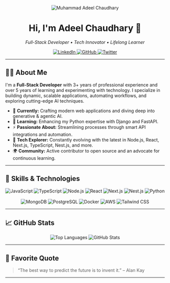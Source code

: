 <p align="center">
  <img src="https://capsule-render.vercel.app/api?text=Adeel%20Chaudhary&animation=fadeIn&type=waving&color=gradient&height=120" alt="Muhammad Adeel Chaudhary" />
</p>

<h1 align="center">Hi, I'm Adeel Chaudhary 👋</h1>
<p align="center">
  <em>Full-Stack Developer • Tech Innovator • Lifelong Learner</em>
</p>

<p align="center">
  <a href="https://www.linkedin.com/in/adeelmc/">
    <img src="https://img.shields.io/badge/LinkedIn-0A66C2?style=flat-square&logo=linkedin&logoColor=white" alt="LinkedIn"/>
  </a>
  <a href="https://github.com/adeelmc">
    <img src="https://img.shields.io/badge/GitHub-181717?style=flat-square&logo=github&logoColor=white" alt="GitHub"/>
  </a>
  <a href="https://twitter.com/madeelchaudhry">
    <img src="https://img.shields.io/badge/Twitter-1DA1F2?style=flat-square&logo=twitter&logoColor=white" alt="Twitter"/>
  </a>
</p>

---

## 👨‍💻 About Me

I'm a **Full-Stack Developer** with 3+ years of professional experience and over 5 years of learning and experimenting with technology. I specialize in building dynamic, scalable applications, automating workflows, and exploring cutting-edge AI techniques.

- 🔭 **Currently:** Crafting modern web applications and diving deep into generative & agentic AI.
- 🌱 **Learning:** Enhancing my Python expertise with Django and FastAPI.
- ⚡ **Passionate About:** Streamlining processes through smart API integrations and automation.
- 🎯 **Tech Explorer:** Constantly evolving with the latest in Node.js, React, Next.js, TypeScript, Nest.js, and more.
- 🌍 **Community:** Active contributor to open source and an advocate for continuous learning.

---

## 🔧 Skills & Technologies

<div align="center">
  <!-- Languages & Frameworks -->
  <img src="https://img.shields.io/badge/JavaScript-Expert-yellow" alt="JavaScript"/>
  <img src="https://img.shields.io/badge/TypeScript-Proficient-blue" alt="TypeScript"/>
  <img src="https://img.shields.io/badge/Node.js-Proficient-blue" alt="Node.js"/>
  <img src="https://img.shields.io/badge/React-Proficient-blue" alt="React"/>
  <img src="https://img.shields.io/badge/Next.js-Proficient-blue" alt="Next.js"/>
  <img src="https://img.shields.io/badge/Nest.js-Proficient-blue" alt="Nest.js"/>
  <img src="https://img.shields.io/badge/Python-Proficient-blue" alt="Python"/>
  <br /><br />
  <!-- Databases & Tools -->
  <img src="https://img.shields.io/badge/MongoDB-Proficient-green" alt="MongoDB"/>
  <img src="https://img.shields.io/badge/PostgreSQL-Proficient-blue" alt="PostgreSQL"/>
  <img src="https://img.shields.io/badge/Docker-Proficient-blue" alt="Docker"/>
  <img src="https://img.shields.io/badge/AWS-Proficient-blue" alt="AWS"/>
  <img src="https://img.shields.io/badge/Tailwind%20CSS-Proficient-blue" alt="Tailwind CSS"/>
</div>

---

## 📈 GitHub Stats

<div align="center">
   <img src="https://github-readme-stats.vercel.app/api/top-langs/?username=adeelmc&show_icons=true&hide_border=true&theme=radical&title_color=ffffff&text_color=c9cacc&icon_color=4AB197&bg_color=1A2B34&hide=html,scss" alt="Top Languages"/>
  <img src="https://github-readme-stats.vercel.app/api?username=adeelmc&show_icons=true&hide_border=true&theme=radical&title_color=ffffff&text_color=c9cacc&icon_color=4AB197&bg_color=1A2B34" alt="GitHub Stats"/>
</div>

---

## 💬 Favorite Quote

> “The best way to predict the future is to invent it.” – Alan Kay

---

